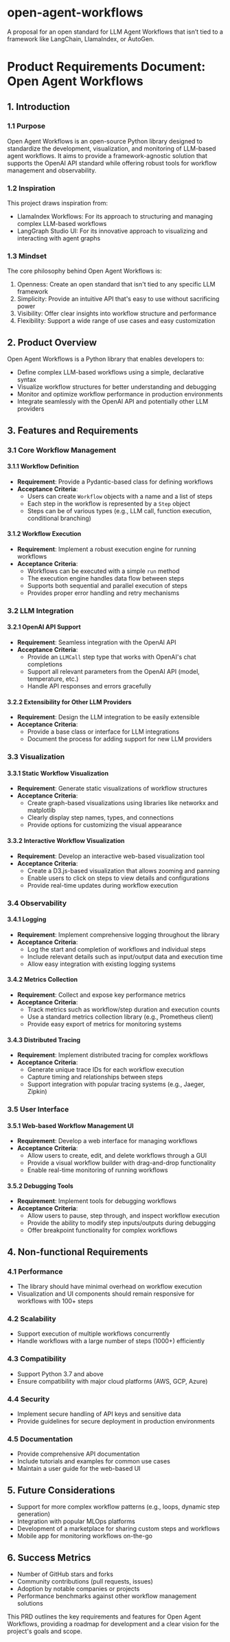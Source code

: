 # open-agent-workflows
A proposal for an open standard for LLM Agent Workflows that isn’t tied to a framework like LangChain, LlamaIndex, or AutoGen. 

# Product Requirements Document: Open Agent Workflows

## 1. Introduction

### 1.1 Purpose
Open Agent Workflows is an open-source Python library designed to standardize the development, visualization, and monitoring of LLM-based agent workflows. It aims to provide a framework-agnostic solution that supports the OpenAI API standard while offering robust tools for workflow management and observability.

### 1.2 Inspiration
This project draws inspiration from:
- LlamaIndex Workflows: For its approach to structuring and managing complex LLM-based workflows
- LangGraph Studio UI: For its innovative approach to visualizing and interacting with agent graphs

### 1.3 Mindset
The core philosophy behind Open Agent Workflows is:
1. Openness: Create an open standard that isn't tied to any specific LLM framework
2. Simplicity: Provide an intuitive API that's easy to use without sacrificing power
3. Visibility: Offer clear insights into workflow structure and performance
4. Flexibility: Support a wide range of use cases and easy customization

## 2. Product Overview

Open Agent Workflows is a Python library that enables developers to:
- Define complex LLM-based workflows using a simple, declarative syntax
- Visualize workflow structures for better understanding and debugging
- Monitor and optimize workflow performance in production environments
- Integrate seamlessly with the OpenAI API and potentially other LLM providers

## 3. Features and Requirements

### 3.1 Core Workflow Management

#### 3.1.1 Workflow Definition
- **Requirement**: Provide a Pydantic-based class for defining workflows
- **Acceptance Criteria**:
  - Users can create `Workflow` objects with a name and a list of steps
  - Each step in the workflow is represented by a `Step` object
  - Steps can be of various types (e.g., LLM call, function execution, conditional branching)

#### 3.1.2 Workflow Execution
- **Requirement**: Implement a robust execution engine for running workflows
- **Acceptance Criteria**:
  - Workflows can be executed with a simple `run` method
  - The execution engine handles data flow between steps
  - Supports both sequential and parallel execution of steps
  - Provides proper error handling and retry mechanisms

### 3.2 LLM Integration

#### 3.2.1 OpenAI API Support
- **Requirement**: Seamless integration with the OpenAI API
- **Acceptance Criteria**:
  - Provide an `LLMCall` step type that works with OpenAI's chat completions
  - Support all relevant parameters from the OpenAI API (model, temperature, etc.)
  - Handle API responses and errors gracefully

#### 3.2.2 Extensibility for Other LLM Providers
- **Requirement**: Design the LLM integration to be easily extensible
- **Acceptance Criteria**:
  - Provide a base class or interface for LLM integrations
  - Document the process for adding support for new LLM providers

### 3.3 Visualization

#### 3.3.1 Static Workflow Visualization
- **Requirement**: Generate static visualizations of workflow structures
- **Acceptance Criteria**:
  - Create graph-based visualizations using libraries like networkx and matplotlib
  - Clearly display step names, types, and connections
  - Provide options for customizing the visual appearance

#### 3.3.2 Interactive Workflow Visualization
- **Requirement**: Develop an interactive web-based visualization tool
- **Acceptance Criteria**:
  - Create a D3.js-based visualization that allows zooming and panning
  - Enable users to click on steps to view details and configurations
  - Provide real-time updates during workflow execution

### 3.4 Observability

#### 3.4.1 Logging
- **Requirement**: Implement comprehensive logging throughout the library
- **Acceptance Criteria**:
  - Log the start and completion of workflows and individual steps
  - Include relevant details such as input/output data and execution time
  - Allow easy integration with existing logging systems

#### 3.4.2 Metrics Collection
- **Requirement**: Collect and expose key performance metrics
- **Acceptance Criteria**:
  - Track metrics such as workflow/step duration and execution counts
  - Use a standard metrics collection library (e.g., Prometheus client)
  - Provide easy export of metrics for monitoring systems

#### 3.4.3 Distributed Tracing
- **Requirement**: Implement distributed tracing for complex workflows
- **Acceptance Criteria**:
  - Generate unique trace IDs for each workflow execution
  - Capture timing and relationships between steps
  - Support integration with popular tracing systems (e.g., Jaeger, Zipkin)

### 3.5 User Interface

#### 3.5.1 Web-based Workflow Management UI
- **Requirement**: Develop a web interface for managing workflows
- **Acceptance Criteria**:
  - Allow users to create, edit, and delete workflows through a GUI
  - Provide a visual workflow builder with drag-and-drop functionality
  - Enable real-time monitoring of running workflows

#### 3.5.2 Debugging Tools
- **Requirement**: Implement tools for debugging workflows
- **Acceptance Criteria**:
  - Allow users to pause, step through, and inspect workflow execution
  - Provide the ability to modify step inputs/outputs during debugging
  - Offer breakpoint functionality for complex workflows

## 4. Non-functional Requirements

### 4.1 Performance
- The library should have minimal overhead on workflow execution
- Visualization and UI components should remain responsive for workflows with 100+ steps

### 4.2 Scalability
- Support execution of multiple workflows concurrently
- Handle workflows with a large number of steps (1000+) efficiently

### 4.3 Compatibility
- Support Python 3.7 and above
- Ensure compatibility with major cloud platforms (AWS, GCP, Azure)

### 4.4 Security
- Implement secure handling of API keys and sensitive data
- Provide guidelines for secure deployment in production environments

### 4.5 Documentation
- Provide comprehensive API documentation
- Include tutorials and examples for common use cases
- Maintain a user guide for the web-based UI

## 5. Future Considerations

- Support for more complex workflow patterns (e.g., loops, dynamic step generation)
- Integration with popular MLOps platforms
- Development of a marketplace for sharing custom steps and workflows
- Mobile app for monitoring workflows on-the-go

## 6. Success Metrics

- Number of GitHub stars and forks
- Community contributions (pull requests, issues)
- Adoption by notable companies or projects
- Performance benchmarks against other workflow management solutions

This PRD outlines the key requirements and features for Open Agent Workflows, providing a roadmap for development and a clear vision for the project's goals and scope.
